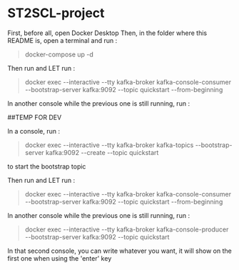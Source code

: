# ST2SCL-project

First, before all, open Docker Desktop
Then, in the folder where this README is, open a terminal and run :
  > docker-compose up -d

Then run and LET run :
  > docker exec --interactive --tty kafka-broker kafka-console-consumer --bootstrap-server kafka:9092 --topic quickstart --from-beginning

In another console while the previous one is still running, run :



##TEMP FOR DEV

In a console, run :
  > docker exec --interactive --tty kafka-broker kafka-topics --bootstrap-server kafka:9092 --create --topic quickstart

to start the bootstrap topic

Then run and LET run :
  > docker exec --interactive --tty kafka-broker kafka-console-consumer --bootstrap-server kafka:9092 --topic quickstart --from-beginning

In another console while the previous one is still running, run :
  > docker exec --interactive --tty kafka-broker kafka-console-producer --bootstrap-server kafka:9092 --topic quickstart

In that second console, you can write whatever you want, it will show on the first one when using the 'enter' key
